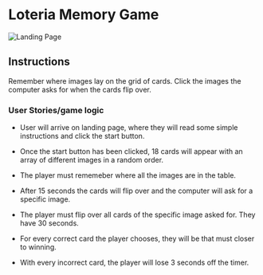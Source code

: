 # Loteria Memory Game

![Landing Page](wireframe-planning/landing-page.png)

## Instructions
Remember where images lay on the grid of cards. Click the images the computer asks for when the cards flip over. 

### User Stories/game logic

- User will arrive on landing page, where they will read some simple instructions and click the start button.

- Once the start button has been clicked, 18 cards will appear with an array of different images in a random order.

- The player must rememeber where all the images are in the table.

- After 15 seconds the cards will flip over and the computer will ask for a specific image.

- The player must flip over all cards of the specific image asked for. They have 30 seconds.

- For every correct card the player chooses, they will be that must closer to winning.

- With every incorrect card, the player will lose 3 seconds off the timer. 
